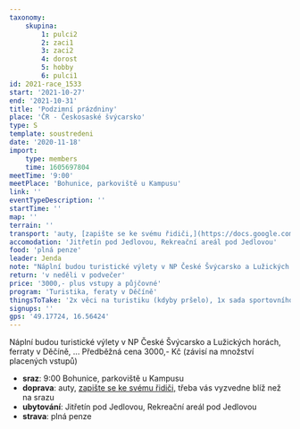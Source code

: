```yaml
---
taxonomy:
    skupina:
        1: pulci2
        2: zaci1
        3: zaci2
        4: dorost
        5: hobby
        6: pulci1
id: 2021-race_1533
start: '2021-10-27'
end: '2021-10-31'
title: 'Podzimní prázdniny'
place: 'ČR - Českosaské švýcarsko'
type: S
template: soustredeni
date: '2020-11-18'
import:
    type: members
    time: 1605697804
meetTime: '9:00'
meetPlace: 'Bohunice, parkoviště u Kampusu'
link: ''
eventTypeDescription: ''
startTime: ''
map: ''
terrain: ''
transport: 'auty, [zapište se ke svému řidiči,](https://docs.google.com/spreadsheets/d/1W9S6pKS_s_MA_NzcA01Q2oIXY2CfCOg2GTk9b0oH5tI/edit?) třeba vás vyzvedne blíž než na srazu'
accomodation: 'Jitřetín pod Jedlovou, Rekreační areál pod Jedlovou'
food: 'plná penze'
leader: Jenda
note: "Náplní budou turistické výlety v NP České Švýcarsko a Lužických horách, ferraty v Děčíně, ...\r\nPředběžná cena 3000,- Kč (závisí na množství placených vstupů)"
return: 'v neděli v podvečer'
price: '3000,- plus vstupy a půjčovné'
program: 'Turistika, feraty v Děčíně'
thingsToTake: '2x věci na turistiku (kdyby pršelo), 1x sada sportovního oblečení na feraty, která se dá zašpinit.'
signups: ''
gps: '49.17724, 16.56424'
---
```


Náplní budou turistické výlety v NP České Švýcarsko a Lužických horách, ferraty v Děčíně, ...
Předběžná cena 3000,- Kč (závisí na množství placených vstupů)
* **sraz**: 9:00 Bohunice, parkoviště u Kampusu
* **doprava**: auty, [zapište se ke svému řidiči,](https://docs.google.com/spreadsheets/d/1W9S6pKS_s_MA_NzcA01Q2oIXY2CfCOg2GTk9b0oH5tI/edit?) třeba vás vyzvedne blíž než na srazu
* **ubytování**: Jitřetín pod Jedlovou, Rekreační areál pod Jedlovou
* **strava**: plná penze
